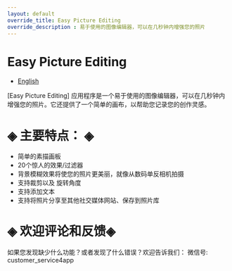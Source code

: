 ```yaml
---
layout: default
override_title: Easy Picture Editing
override_description : 易于使用的图像编辑器，可以在几秒钟内增强您的照片
---
```



# Easy Picture Editing

- [English](/) 

  

[Easy Picture Editing] 应用程序是一个易于使用的图像编辑器，可以在几秒钟内增强您的照片。它还提供了一个简单的画布，以帮助您记录您的创作灵感。

# ◈ 主要特点： ◈



- 简单的素描画板
- 20个惊人的效果/过滤器
- 背景模糊效果将使您的照片更美丽，就像从数码单反相机拍摄
- 支持裁剪以及 旋转角度
- 支持添加文本
- 支持将照片分享至其他社交媒体网站、保存到照片库

# ◈ 欢迎评论和反馈◈



如果您发现缺少什么功能？或者发现了什么错误？欢迎告诉我们：
微信号: customer_service4app